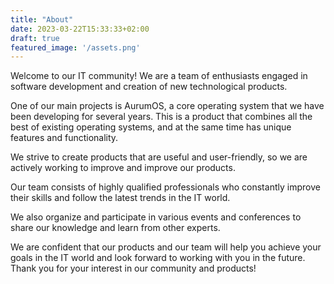```yaml
---
title: "About"
date: 2023-03-22T15:33:33+02:00
draft: true
featured_image: '/assets.png'
---
```


Welcome to our IT community! We are a team of enthusiasts engaged in software development and creation of new technological products.

One of our main projects is AurumOS, a core operating system that we have been developing for several years. This is a product that combines all the best of existing operating systems, and at the same time has unique features and functionality.

We strive to create products that are useful and user-friendly, so we are actively working to improve and improve our products.

Our team consists of highly qualified professionals who constantly improve their skills and follow the latest trends in the IT world.

We also organize and participate in various events and conferences to share our knowledge and learn from other experts.

We are confident that our products and our team will help you achieve your goals in the IT world and look forward to working with you in the future. Thank you for your interest in our community and products!

